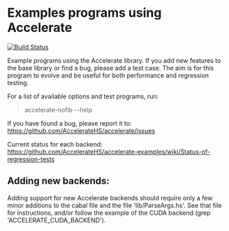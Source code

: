 Examples programs using Accelerate
==================================

[![Build Status](https://travis-ci.org/AccelerateHS/accelerate-examples.svg?branch=master)](https://travis-ci.org/AccelerateHS/accelerate-examples)

Example programs using the Accelerate library. If you add new features to the
base library or find a bug, please add a test case. The aim is for this program
to evolve and be useful for both performance and regression testing.

For a list of available options and test programs, run:
> accelerate-nofib --help

If you have found a bug, please report it to:
https://github.com/AccelerateHS/accelerate/issues

Current status for each backend:
https://github.com/AccelerateHS/accelerate-examples/wiki/Status-of-regression-tests


Adding new backends:
--------------------

Adding support for new Accelerate backends should require only a few minor
additions to the cabal file and the file 'lib/ParseArgs.hs'. See that file for
instructions, and/or follow the example of the CUDA backend (grep
'ACCELERATE_CUDA_BACKEND').

